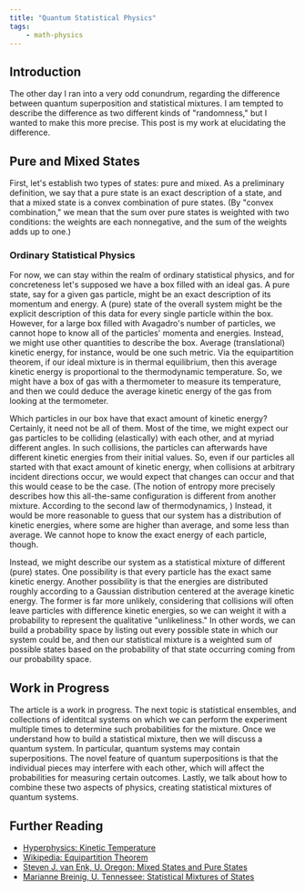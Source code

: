 ```yaml
---
title: "Quantum Statistical Physics"
tags: 
    - math-physics
---
```


## Introduction

The other day I ran into a very odd conundrum, regarding the difference between quantum superposition and statistical mixtures. I am tempted to describe the difference as two different kinds of "randomness," but I wanted to make this more precise. This post is my work at elucidating the difference.

## Pure and Mixed States

First, let's establish two types of states: pure and mixed. As a preliminary definition, we say that a pure state is an exact description of a state, and that a mixed state is a convex combination of pure states. (By "convex combination," we mean that the sum over pure states is weighted with two conditions: the weights are each nonnegative, and the sum of the weights adds up to one.)

### Ordinary Statistical Physics

For now, we can stay within the realm of ordinary statistical physics, and for concreteness let's supposed we have a box filled with an ideal gas. A pure state, say for a given gas particle, might be an exact description of its momentum and energy. A (pure) state of the overall system might be the explicit description of this data for every single particle within the box. However, for a large box filled with Avagadro's number of particles, we cannot hope to know all of the particles' momenta and energies. Instead, we might use other quantities to describe the box. Average (translational) kinetic energy, for instance, would be one such metric. Via the equipartition theorem, if our ideal mixture is in thermal equilibrium, then this average kinetic energy is proportional to the thermodynamic temperature. So, we might have a box of gas with a thermometer to measure its temperature, and then we could deduce the average kinetic energy of the gas from looking at the termometer.

Which particles in our box have that exact amount of kinetic energy? Certainly, it need not be all of them. Most of the time, we might expect our gas particles to be colliding (elastically) with each other, and at myriad different angles. In such collisions, the particles can afterwards have different kinetic energies from their initial values. So, even if our particles all started with that exact amount of kinetic energy, when collisions at arbitrary incident directions occur, we would expect that changes can occur and that this would cease to be the case. (The notion of entropy more precisely describes how this all-the-same configuration is different from another mixture. According to the second law of thermodynamics,  ) Instead, it would be more reasonable to guess that our system has a distribution of kinetic energies, where some are higher than average, and some less than average. We cannot hope to know the exact energy of each particle, though.

Instead, we might describe our system as a statistical mixture of different (pure) states. One possibility is that every particle has the exact same kinetic energy. Another possibility is that the energies are distributed roughly according to a Gaussian distribution centered at the average kinetic energy. The former is far more unlikely, considering that collisions will often leave particles with difference kinetic energies, so we can weight it with a probability to represent the qualitative "unlikeliness." In other words, we can build a probability space by listing out every possible state in which our system could be, and then our statistical mixture is a weighted sum of possible states based on the probability of that state occurring coming from our probability space. 

## Work in Progress

The article is a work in progress. The next topic is statistical ensembles, and collections of identitcal systems on which we can perform the experiment multiple times to determine such probabilities for the mixture. Once we understand how to build a statistical mixture, then we will discuss a quantum system. In particular, quantum systems may contain superpositions. The novel feature of quantum superpositions is that the individual pieces may interfere with each other, which will affect the probabilities for measuring certain outcomes. Lastly, we talk about how to combine these two aspects of physics, creating statistical mixtures of quantum systems.


## Further Reading

- [Hyperphysics: Kinetic Temperature](http://hyperphysics.phy-astr.gsu.edu/hbase/Kinetic/kintem.html)
- [Wikipedia: Equipartition Theorem](https://en.wikipedia.org/wiki/Equipartition_theorem)
- [Steven J. van Enk, U. Oregon: Mixed States and Pure States](https://pages.uoregon.edu/svanenk/solutions/Mixed_states.pdf)
- [Marianne Breinig, U. Tennessee: Statistical Mixtures of States](http://electron6.phys.utk.edu/qm1/modules/m7/statistical.htm)